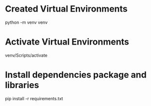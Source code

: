 
# Created Virtual Environments 
python -m venv venv 

# Activate Virtual Environments 
venv/Scripts/activate

# Install dependencies package and libraries 
pip install -r requirements.txt